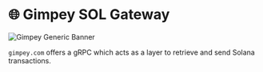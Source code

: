 # 🌐 Gimpey SOL Gateway

![Gimpey Generic Banner](https://cdn.gimpey.com/.github/gimpey-com-generic-banner.png)

`gimpey.com` offers a gRPC which acts as a layer to retrieve and send Solana transactions.
